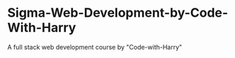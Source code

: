 # Sigma-Web-Development-by-Code-With-Harry
A full stack web development course by "Code-with-Harry"
